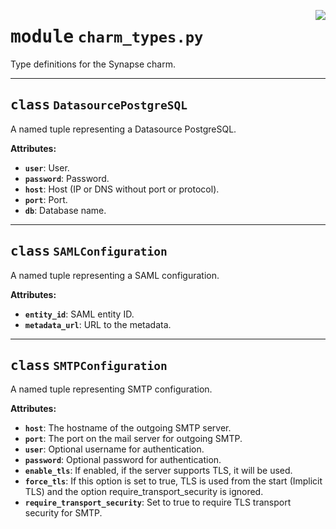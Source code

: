 <!-- markdownlint-disable -->

<a href="../src/charm_types.py#L0"><img align="right" style="float:right;" src="https://img.shields.io/badge/-source-cccccc?style=flat-square"></a>

# <kbd>module</kbd> `charm_types.py`
Type definitions for the Synapse charm. 



---

## <kbd>class</kbd> `DatasourcePostgreSQL`
A named tuple representing a Datasource PostgreSQL. 



**Attributes:**
 
 - <b>`user`</b>:  User. 
 - <b>`password`</b>:  Password. 
 - <b>`host`</b>:  Host (IP or DNS without port or protocol). 
 - <b>`port`</b>:  Port. 
 - <b>`db`</b>:  Database name. 





---

## <kbd>class</kbd> `SAMLConfiguration`
A named tuple representing a SAML configuration. 



**Attributes:**
 
 - <b>`entity_id`</b>:  SAML entity ID. 
 - <b>`metadata_url`</b>:  URL to the metadata. 





---

## <kbd>class</kbd> `SMTPConfiguration`
A named tuple representing SMTP configuration. 



**Attributes:**
 
 - <b>`host`</b>:  The hostname of the outgoing SMTP server. 
 - <b>`port`</b>:  The port on the mail server for outgoing SMTP. 
 - <b>`user`</b>:  Optional username for authentication. 
 - <b>`password`</b>:  Optional password for authentication. 
 - <b>`enable_tls`</b>:  If enabled, if the server supports TLS, it will be used. 
 - <b>`force_tls`</b>:  If this option is set to true, TLS is used from the start (Implicit TLS)  and the option require_transport_security is ignored. 
 - <b>`require_transport_security`</b>:  Set to true to require TLS transport security for SMTP. 





